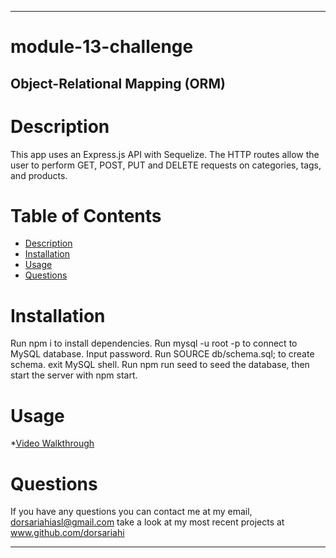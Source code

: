 - - - -
# module-13-challenge 

## Object-Relational Mapping (ORM) 

# Description
This app uses an Express.js API with Sequelize. The HTTP routes allow the user to perform GET, POST, PUT and DELETE requests on categories, tags, and products.

# Table of Contents
* [Description](https://github.com/dorsariahi/module-13-challenge#Description)
* [Installation](https://github.com/dorsariahi/module-13-challenge#Installation)
* [Usage](https://github.com/dorsariahi/module-13-challenge#Usage)
* [Questions](https://github.com/dorsariahi/module-13-challenge#Questions)

# Installation
Run npm i to install dependencies. Run mysql -u root -p to connect to MySQL database. Input password. Run SOURCE db/schema.sql; to create schema. exit MySQL shell. Run npm run seed to seed the database, then start the server with npm start.

# Usage
*[Video Walkthrough]()

# Questions
If you have any questions you can contact me at my email, dorsariahiasl@gmail.com 
    take a look at my most recent projects at www.github.com/dorsariahi
- - - -